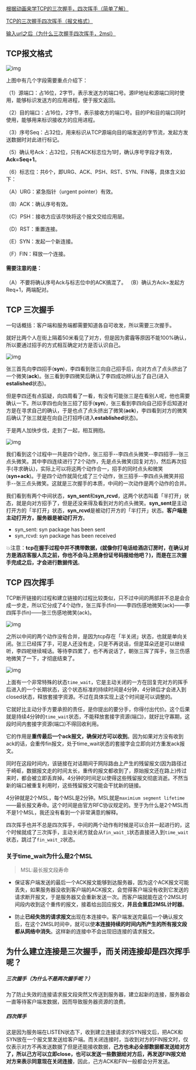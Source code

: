 [根据动画来学TCP的三次握手，四次挥手（简单了解）](<https://juejin.im/post/5b29d2c4e51d4558b80b1d8c#heading-0>)

[TCP的三次握手四次挥手（报文格式）](<https://juejin.im/post/5a0444d45188255ea95b66bc>)

[输入url之后（为什么三次握手四次挥手，2msl）](<https://juejin.im/post/5cc573c85188252e741ccbb6>)

## TCP报文格式

![img](https://user-gold-cdn.xitu.io/2017/11/9/156658d59583ec0274d5e1f9a23ac2e9?imageView2/0/w/1280/h/960/format/webp/ignore-error/1)

上图中有几个字段需要重点介绍下：

（1）源端口：占16位，2字节，表示发送方的端口号。源IP地址和源端口同时使用，能够标识发送方的应用进程，便于报文返回。

（2）目的端口：占16位，2字节，表示接收方的端口号。目的IP和目的端口同时使用，能够用来标识接收方的应用进程。

（3）序号Seq：占32位，用来标识从TCP源端向目的端发送的字节流，发起方发送数据时对此进行标记。

（5）确认号Ack：占32位，只有ACK标志位为1时，确认序号字段才有效，**Ack=Seq+1**。

（6）标志位：共6个，即URG、ACK、PSH、RST、SYN、FIN等，具体含义如下：

（A）URG：紧急指针（urgent pointer）有效。

（B）ACK：确认序号有效。

（C）PSH：接收方应该尽快将这个报文交给应用层。

（D）RST：重置连接。

（E）SYN：发起一个新连接。

（F）FIN：释放一个连接。

#### 需要注意的是：

（A）不要将确认序号Ack与标志位中的ACK搞混了。
（B）确认方Ack=发起方Req+1，两端配对。

## TCP 三次握手

一句话概括：客户端和服务端都需要知道各自可收发，所以需要三次握手。

就好比两个人在街上隔着50米看见了对方，但是因为雾霾等原因不能100%确认，所以要通过招手的方式相互确定对方是否认识自己。

![img](https://user-gold-cdn.xitu.io/2018/6/26/1643a1dd6df4813b?imageslim)



张三首先向李四招手(**syn**)，李四看到张三向自己招手后，向对方点了点头挤出了一个微笑(**ack**)。张三看到李四微笑后确认了李四成功辨认出了自己(进入**estalished**状态)。

但是李四还有点狐疑，向四周看了一看，有没有可能张三是在看别人呢，他也需要确认一下。所以李四也向张三招了招手(**syn**)，张三看到李四向自己招手后知道对方是在寻求自己的确认，于是也点了点头挤出了微笑(**ack**)，李四看到对方的微笑后确认了张三就是在向自己打招呼(进入**established**状态)。

于是两人加快步伐，走到了一起，相互拥抱。



![img](https://user-gold-cdn.xitu.io/2018/6/26/1643a1f3fa6c21b0?imageslim)



我们看到这个过程中一共是四个动作，张三招手--李四点头微笑--李四招手--张三点头微笑。其中李四连续进行了2个动作，先是点头微笑(回复对方)，然后再次招手(寻求确认)，实际上可以将这两个动作合一，招手的同时点头和微笑(**syn+ack**)。于是四个动作就简化成了三个动作，张三招手--李四点头微笑并招手--张三点头微笑。这就是三次握手的本质，中间的一次动作是两个动作的合并。

我们看到有两个中间状态，**syn_sent**和**syn_rcvd**，这两个状态叫着「半打开」状态，就是向对方招手了，但是还没来得及看到对方的点头微笑。**syn_sent**是主动打开方的「半打开」状态，**syn_rcvd**是被动打开方的「半打开」状态。**客户端是主动打开方，服务器是被动打开方**。

- syn_sent: syn package has been sent
- syn_rcvd: syn package has been received

💥注意：**tcp在握手过程中并不携带数据，(就像你打电话给酒店订房时，在确认对方是酒店客服人员之前，你也不会马上把身份证号码报给他吧？)，而是在三次握手完成之后，才会进行数据传送**。

## TCP 四次挥手

TCP断开链接的过程和建立链接的过程比较类似，只不过中间的两部并不总是会合成一步走，所以它分成了4个动作，张三挥手(fin)——李四伤感地微笑(ack)——李四挥手(fin)——张三伤感地微笑(ack)。



![img](https://user-gold-cdn.xitu.io/2018/6/26/1643a20296de1ff0?imageslim)



之所以中间的两个动作没有合并，是因为tcp存在「半关闭」状态，也就是单向关闭。张三已经挥了手，可是人还没有走，只是不再说话，但是耳朵还是可以继续听，李四呢继续喊话。等待李四累了，也不再说话了，朝张三挥了挥手，张三伤感地微笑了一下，才彻底结束了。



![img](https://user-gold-cdn.xitu.io/2018/6/26/1643b1147fbbc5e7?imageslim)

上面有一个非常特殊的状态`time_wait`，它是主动关闭的一方在回复完对方的挥手后进入的一个长期状态，这个状态标准的持续时间是4分钟，4分钟后才会进入到closed状态，释放套接字资源。不过在具体实现上这个时间是可以调整的。

它就好比主动分手方要承担的责任，是你提出的要分手，你得付出代价。这个后果就是持续4分钟的`time_wait`状态，不能释放套接字资源(端口)，就好比守寡期，这段时间内套接字资源(端口)不得回收利用。

它的作用是**重传最后一个ack报文，确保对方可以收到**。因为如果对方没有收到ack的话，会重传fin报文，处于time_wait状态的套接字会立即向对方重发ack报文。

同时在这段时间内，该链接在对话期间于网际路由上产生的残留报文(因为路径过于崎岖，数据报文走的时间太长，重传的报文都收到了，原始报文还在路上)传过来时，都会被立即丢弃掉。4分钟的时间足以使得这些残留报文彻底消逝。不然当新的端口被重复利用时，这些残留报文可能会干扰新的链接。

4分钟就是2个MSL，每个MSL是2分钟。MSL就是`maximium segment lifetime`——最长报文寿命。这个时间是由官方RFC协议规定的。至于为什么是2个MSL而不是1个MSL，我还没有看到一个非常满意的解释。

四次挥手也并不总是四次挥手，中间的两个动作有时候是可以合并一起进行的，这个时候就成了三次挥手，主动关闭方就会从`fin_wait_1`状态直接进入到`time_wait`状态，跳过了`fin_wait_2`状态。

### 关于time_wait为什么是2个MSL

> MSL:最长报文段寿命

- 保证客户端发送的最后一个ACK报文能够到达服务器，因为这个ACK报文可能丢失，如果服务器没收到客户端的ACK报文，会觉得客户端没有收到它发送的请求断开报文，于是服务器又会重新发送一次。而客户端就能在这个2MSL时间段内收到这个重传的报文，接着给出回应报文，**并且会重启2MSL计时器**。

- 防止**已经失效的请求报文**出现在本连接中。客户端发送完最后一个确认报文后，在这个2MSL时间中，就可以使**本连接持续的时间内所产生的所有报文段都从网络中消失**。这样新的连接中不会出现旧连接的请求报文。

## 为什么建立连接是三次握手，而关闭连接却是四次挥手呢？
##### 三次握手（为什么不是两次握手呢？）

为了防止失效的连接请求报文段突然又传送到服务器，建立起新的连接，服务器会一直等待客户端发数据，因而导致服务器资源的浪费。

##### 四次挥手

这是因为服务端在LISTEN状态下，收到建立连接请求的SYN报文后，把ACK和SYN放在一个报文里发送给客户端。而关闭连接时，当收到对方的FIN报文时，仅仅表示对方不再发送数据了但是还能接收数据，**己方也未必全部数据都发送给对方了，所以己方可以立即close，也可以发送一些数据给对方后，再发送FIN报文给对方来表示同意现在关闭连接**，因此，己方ACK和FIN一般都会分开发送。